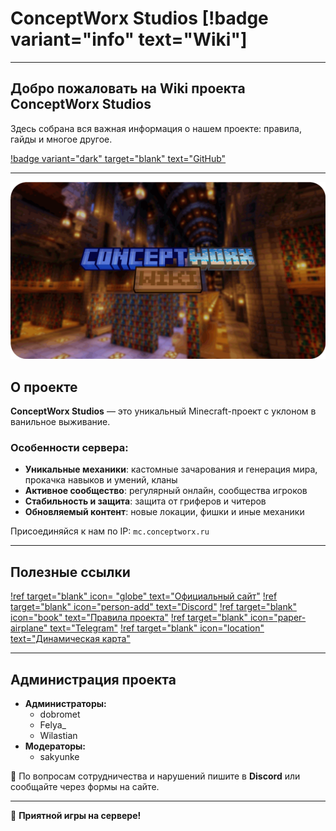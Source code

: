 ﻿---
label: "Домашняя страница"
icon: home
---

# ConceptWorx Studios [!badge variant="info" text="Wiki"]

---

## Добро пожаловать на Wiki проекта ConceptWorx Studios

Здесь собрана вся важная информация о нашем проекте: правила, гайды и многое другое.

[!badge variant="dark" target="blank" text="GitHub"](https://github.com/ddimavo/ConceptWorx.Wiki)

---

![Добро пожаловать на Wiki проекта ConceptWorx Studios](static/wikipage.png)

## О проекте

**ConceptWorx Studios** — это уникальный Minecraft-проект с уклоном в ванильное выживание.

### Особенности сервера:
- **Уникальные механики**: кастомные зачарования и генерация мира, прокачка навыков и умений, кланы
- **Активное сообщество**: регулярный онлайн, сообщества игроков
- **Стабильность и защита**: защита от гриферов и читеров
- **Обновляемый контент**: новые локации, фишки и иные механики

Присоединяйся к нам по IP: `mc.conceptworx.ru`

---

## Полезные ссылки

[!ref target="blank" icon= "globe" text="Официальный сайт"](https://conceptworx.ru/)
[!ref target="blank" icon="person-add" text="Discord"](https://discord.gg/9ShFHWp28G)
[!ref target="blank" icon="book" text="Правила проекта"](https://conceptworx.ru/rules/)
[!ref target="blank" icon="paper-airplane" text="Telegram"](https://t.me/CWS_chat)
[!ref target="blank" icon="location" text="Динамическая карта"](https://conceptworx.ru/map/)

---

## Администрация проекта

- **Администраторы:**
  - dobromet
  - Felya_
  - Wilastian
- **Модераторы:**
  - sakyunke

📨 По вопросам сотрудничества и нарушений пишите в **Discord** или сообщайте через формы на сайте.

---

🚀 **Приятной игры на сервере!**  

